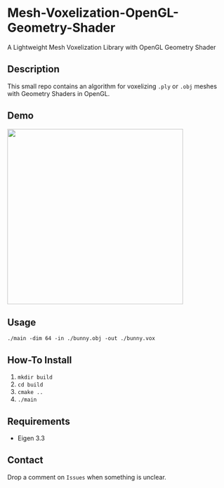 # Mesh-Voxelization-OpenGL-Geometry-Shader
A Lightweight Mesh Voxelization Library with OpenGL Geometry Shader

## Description
This small repo contains an algorithm for voxelizing `.ply` or `.obj` meshes with Geometry Shaders in OpenGL.

## Demo
<a href="http://www.bilderload.com"><img src="http://www.bilderload.com/bild/405782/screenshotfrom2018012910233176JWZ.png" border="0" height="400"/></a>

## Usage
`./main -dim 64 -in ./bunny.obj -out ./bunny.vox`
 
## How-To Install
1. `mkdir build`
2. `cd build`
3. `cmake ..`
4. `./main`

## Requirements
- Eigen 3.3

## Contact
Drop a comment on `Issues` when something is unclear.
